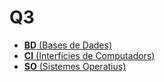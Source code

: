 # Q3

- [**BD** (Bases de Dades)](bd/index_bd)
- [**CI** (Interfícies de Computadors)](ci/index_ci)
- [**SO** (Sistemes Operatius)](so/index_so)
